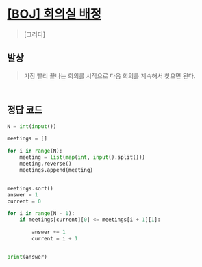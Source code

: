 # [[BOJ] 회의실 배정](https://www.acmicpc.net/problem/1931)

> [그리디]

## 발상

> 가장 빨리 끝나는 회의를 시작으로 다음 회의를 계속해서 찾으면 된다.

## <br>정답 코드

```python
N = int(input())

meetings = []

for i in range(N):
    meeting = list(map(int, input().split()))
    meeting.reverse()
    meetings.append(meeting)


meetings.sort()
answer = 1
current = 0

for i in range(N - 1):
    if meetings[current][0] <= meetings[i + 1][1]:

        answer += 1
        current = i + 1


print(answer)

```
